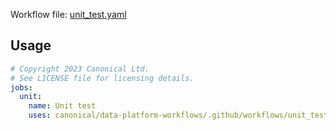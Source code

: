Workflow file: [unit_test.yaml](unit_test.yaml)

## Usage
```yaml
# Copyright 2023 Canonical Ltd.
# See LICENSE file for licensing details.
jobs:
  unit:
    name: Unit test
    uses: canonical/data-platform-workflows/.github/workflows/unit_test.yaml@v2
```